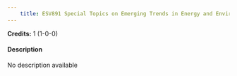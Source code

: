```yaml
---
    title: ESV891 Special Topics on Emerging Trends in Energy and Environmental Technologies
---
```

**Credits:** 1 (1-0-0)



#### Description 
No description available